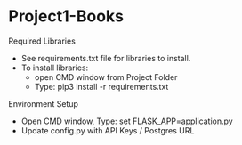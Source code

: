 # Project1-Books
Required Libraries

- See requirements.txt file for libraries to install.
- To install libraries:
  - open CMD window from Project Folder
  - Type: pip3 install -r requirements.txt
  

Environment Setup 

- Open CMD window, Type: set FLASK_APP=application.py 
- Update config.py with API Keys / Postgres URL